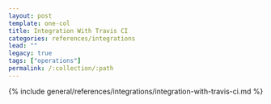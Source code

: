 ```yaml
---
layout: post
template: one-col
title: Integration With Travis CI
categories: references/integrations
lead: ""
legacy: true
tags: ["operations"]
permalink: /:collection/:path
---
```


{% include general/references/integrations/integration-with-travis-ci.md %}
